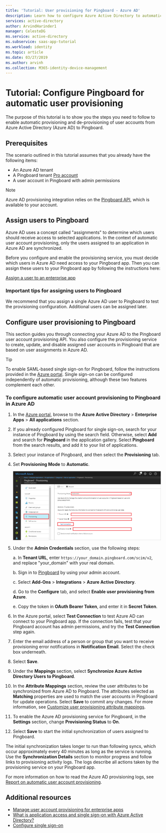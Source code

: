```yaml
---
title: 'Tutorial: User provisioning for Pingboard - Azure AD'
description: Learn how to configure Azure Active Directory to automatically provision and de-provision user accounts to Pingboard.
services: active-directory
author: ArvindHarinder1
manager: CelesteDG
ms.service: active-directory
ms.subservice: saas-app-tutorial
ms.workload: identity
ms.topic: article
ms.date: 03/27/2019
ms.author: arvinh
ms.collection: M365-identity-device-management
---
```


# Tutorial: Configure Pingboard for automatic user provisioning

The purpose of this tutorial is to show you the steps you need to follow to enable automatic provisioning and de-provisioning of user accounts from Azure Active Directory (Azure AD) to Pingboard.

## Prerequisites

The scenario outlined in this tutorial assumes that you already have the following items:

* An Azure AD tenant
* A Pingboard tenant [Pro account](https://pingboard.com/pricing)
* A user account in Pingboard with admin permissions

> [!NOTE]
> Azure AD provisioning integration relies on the [Pingboard API](https://pingboard.docs.apiary.io/#), which is available to your account.

## Assign users to Pingboard

Azure AD uses a concept called "assignments" to determine which users should receive access to selected applications. In the context of automatic user account provisioning, only the users assigned to an application in Azure AD are synchronized. 

Before you configure and enable the provisioning service, you must decide which users in Azure AD need access to your Pingboard app. Then you can assign these users to your Pingboard app by following the instructions here:

[Assign a user to an enterprise app](../manage-apps/assign-user-or-group-access-portal.md)

### Important tips for assigning users to Pingboard

We recommend that you assign a single Azure AD user to Pingboard to test the provisioning configuration. Additional users can be assigned later.

## Configure user provisioning to Pingboard 

This section guides you through connecting your Azure AD to the Pingboard user account provisioning API. You also configure the provisioning service to create, update, and disable assigned user accounts in Pingboard that are based on user assignments in Azure AD.

> [!TIP]
> To enable SAML-based single sign-on for Pingboard, follow the instructions provided in the [Azure portal](https://portal.azure.com). Single sign-on can be configured independently of automatic provisioning, although these two features complement each other.

### To configure automatic user account provisioning to Pingboard in Azure AD

1. In the [Azure portal](https://portal.azure.com), browse to the **Azure Active Directory** > **Enterprise Apps** > **All applications** section.

1. If you already configured Pingboard for single sign-on, search for your instance of Pingboard by using the search field. Otherwise, select **Add** and search for **Pingboard** in the application gallery. Select **Pingboard** from the search results, and add it to your list of applications.

1. Select your instance of Pingboard, and then select the **Provisioning** tab.

1. Set **Provisioning Mode** to **Automatic**.

    ![Pingboard Provisioning](./media/pingboard-provisioning-tutorial/pingboardazureprovisioning.png)

1. Under the **Admin Credentials** section, use the following steps:

    a. In **Tenant URL**, enter `https://your_domain.pingboard.com/scim/v2`, and replace "your_domain" with your real domain.

    b. Sign in to [Pingboard](https://pingboard.com/) by using your admin account.

    c. Select **Add-Ons** > **Integrations** > **Azure Active Directory**.

    d. Go to the **Configure** tab, and select **Enable user provisioning from Azure**.

    e. Copy the token in **OAuth Bearer Token**, and enter it in **Secret Token**.

1. In the Azure portal, select **Test Connection** to test Azure AD can connect to your Pingboard app. If the connection fails, test that your Pingboard account has admin permissions, and try the **Test Connection** step again.

1. Enter the email address of a person or group that you want to receive provisioning error notifications in **Notification Email**. Select the check box underneath.

1. Select **Save**.

1. Under the **Mappings** section, select **Synchronize Azure Active Directory Users to Pingboard**.

1. In the **Attribute Mappings** section, review the user attributes to be synchronized from Azure AD to Pingboard. The attributes selected as **Matching** properties are used to match the user accounts in Pingboard for update operations. Select **Save** to commit any changes. For more information, see [Customize user provisioning attribute mappings](../app-provisioning/customize-application-attributes.md).

1. To enable the Azure AD provisioning service for Pingboard, in the **Settings** section, change **Provisioning Status** to **On**.

1. Select **Save** to start the initial synchronization of users assigned to Pingboard.

The initial synchronization takes longer to run than following syncs, which occur approximately every 40 minutes as long as the service is running. Use the **Synchronization Details** section to monitor progress and follow links to provisioning activity logs. The logs describe all actions taken by the provisioning service on your Pingboard app.

For more information on how to read the Azure AD provisioning logs, see [Report on automatic user account provisioning](../app-provisioning/check-status-user-account-provisioning.md).

## Additional resources

* [Manage user account provisioning for enterprise apps](../app-provisioning/configure-automatic-user-provisioning-portal.md)
* [What is application access and single sign-on with Azure Active Directory?](../manage-apps/what-is-single-sign-on.md)
* [Configure single sign-on](pingboard-tutorial.md)

